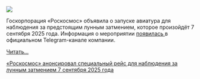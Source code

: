 <!--2025-08-25 10:37:19-->
<div class="yb">
  <div class="rss habr"><img src="https://habrastorage.org/getpro/habr/upload_files/bb9/44f/64c/bb944f64ca3ad5271fe20dadfbd6690a.jpg" /><p>Госкорпорация «Роскосмос» объявила о запуске авиатура для наблюдения за предстоящим лунным затмением, которое произойдёт 7 сентября 2025 года. Информация о мероприятии <a href="https://t.me/cosmotours/2085" rel="noopener noreferrer nofollow">появилась </a>в официальном Telegram-канале компании.</p> <a href="https://habr.com/ru/articles/940492/#habracut">Читать... <p class="titl"><a href="https://habr.com/ru/news/940492/?utm_source=habrahabr&utm_medium=rss&utm_campaign=940492">«Роскосмос» анонсировал специальный рейс для наблюдения за лунным затмением 7 сентября 2025 года</a></p></div>
</div>
